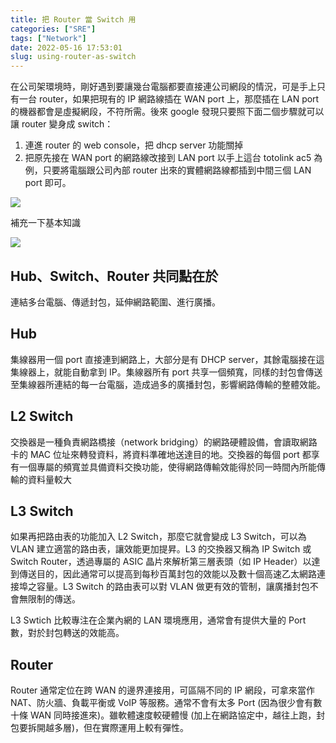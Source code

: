 ```yaml
---
title: 把 Router 當 Switch 用
categories: ["SRE"]
tags: ["Network"]
date: 2022-05-16 17:53:01
slug: using-router-as-switch
---
```


在公司架環境時，剛好遇到要讓幾台電腦都要直接連公司網段的情況，可是手上只有一台 router，如果把現有的 IP 網路線插在 WAN port 上，那麼插在 LAN port 的機器都會是虛擬網段，不符所需。後來 google 發現只要照下面二個步驟就可以讓 router 變身成 switch：

<!--more-->

1. 連進 router 的 web console，把 dhcp server 功能關掉
2. 把原先接在 WAN port 的網路線改接到 LAN port
   以手上這台 totolink ac5 為例，只要將電腦跟公司內部 router 出來的實體網路線都插到中間三個 LAN port 即可。

![](https://imgur.com/9tIpqnX.png)

補充一下基本知識

![](https://imgur.com/R2T6Rzc.png)

## Hub、Switch、Router 共同點在於

連結多台電腦、傳遞封包，延伸網路範圍、進行廣播。

## Hub

集線器用一個 port 直接連到網路上，大部分是有 DHCP server，其餘電腦接在這集線器上，就能自動拿到 IP。集線器所有 port 共享一個頻寬，同樣的封包會傳送至集線器所連結的每一台電腦，造成過多的廣播封包，影響網路傳輸的整體效能。

## L2 Switch

交換器是一種負責網路橋接（network bridging）的網路硬體設備，會讀取網路卡的 MAC 位址來轉發資料，將資料準確地送達目的地。交換器的每個 port 都享有一個專屬的頻寬並具備資料交換功能，使得網路傳輸效能得於同一時間內所能傳輸的資料量較大

## L3 Switch

如果再把路由表的功能加入 L2 Switch，那麼它就會變成 L3 Switch，可以為 VLAN 建立適當的路由表，讓效能更加提昇。L3 的交換器又稱為 IP Switch 或 Switch Router，透過專屬的 ASIC 晶片來解析第三層表頭（如 IP Header）以達到傳送目的，因此通常可以提高到每秒百萬封包的效能以及數十個高速乙太網路連接埠之容量。L3 Switch 的路由表可以對 VLAN 做更有效的管制，讓廣播封包不會無限制的傳送。

L3 Swtich 比較專注在企業內網的 LAN 環境應用，通常會有提供大量的 Port 數，對於封包轉送的效能高。

## Router

Router 通常定位在跨 WAN 的邊界連接用，可區隔不同的 IP 網段，可拿來當作 NAT、防火牆、負載平衡或 VoIP 等服務。通常不會有太多 Port (因為很少會有數十條 WAN 同時接進來)。雖軟體速度較硬體慢 (加上在網路協定中，越往上跑，封包要拆開越多層)，但在實際運用上較有彈性。
